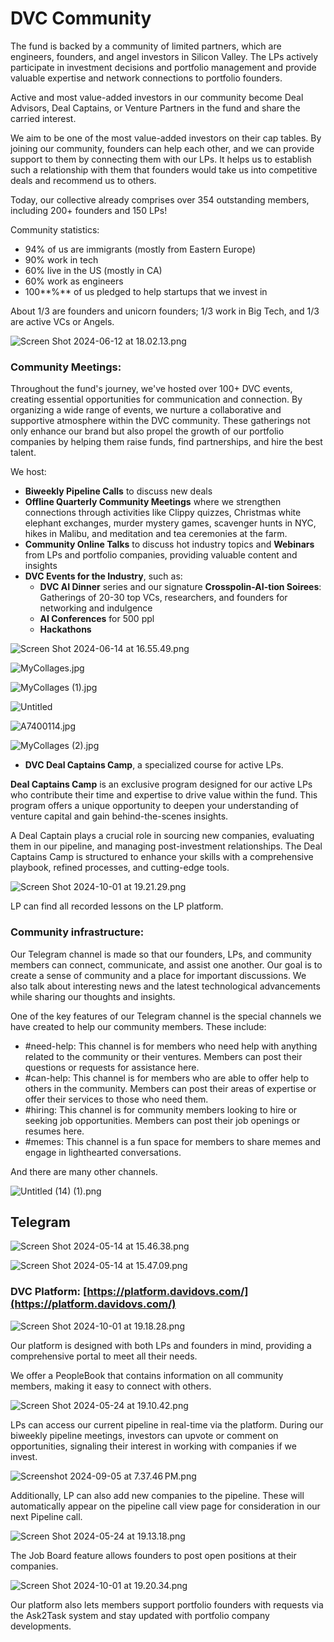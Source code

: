 # DVC Community

The fund is backed by a community of limited partners, which are engineers, founders, and angel investors in Silicon Valley. The LPs actively participate in investment decisions and portfolio management and provide valuable expertise and network connections to portfolio founders.

Active and most value-added investors in our community become Deal Advisors, Deal Captains, or Venture Partners in the fund and share the carried interest.

We aim to be one of the most value-added investors on their cap tables. By joining our community, founders can help each other, and we can provide support to them by connecting them with our LPs. It helps us to establish such a relationship with them that founders would take us into competitive deals and recommend us to others.

Today, our collective already comprises over 354 outstanding members, including 200+ founders and 150 LPs!

Community statistics:

- 94% of us are immigrants (mostly from Eastern Europe)
- 90% work in tech
- 60% live in the US (mostly in CA)
- 60% work as engineers
- 100**%** of us pledged to help startups that we invest in

About 1/3 are founders and unicorn founders; 1/3 work in Big Tech, and 1/3 are active VCs or Angels.

![Screen Shot 2024-06-12 at 18.02.13.png](DVC%20Community%2047c0f19f52734c639587643c17f929bc/Screen_Shot_2024-06-12_at_18.02.13.png)

### Community Meetings:

Throughout the fund's journey, we've hosted over 100+ DVC events, creating essential opportunities for communication and connection. By organizing a wide range of events, we nurture a collaborative and supportive atmosphere within the DVC community. These gatherings not only enhance our brand but also propel the growth of our portfolio companies by helping them raise funds, find partnerships, and hire the best talent.

We host:

- **Biweekly Pipeline Calls** to discuss new deals
- **Offline Quarterly Community Meetings** where we strengthen connections through activities like Clippy quizzes, Christmas white elephant exchanges, murder mystery games, scavenger hunts in NYC, hikes in Malibu, and meditation and tea ceremonies at the farm.
- **Community Online Talks** to discuss hot industry topics and **Webinars** from LPs and portfolio companies, providing valuable content and insights
- **DVC Events for the Industry**, such as:
    - **DVC AI Dinner** series and our signature **Crosspolin-AI-tion Soirees**: Gatherings of 20-30 top VCs, researchers, and founders for networking and indulgence
    - **AI Conferences** for 500 ppl
    - **Hackathons**

![Screen Shot 2024-06-14 at 16.55.49.png](DVC%20Community%2047c0f19f52734c639587643c17f929bc/Screen_Shot_2024-06-14_at_16.55.49.png)

![MyCollages.jpg](DVC%20Community%2047c0f19f52734c639587643c17f929bc/MyCollages.jpg)

![MyCollages (1).jpg](DVC%20Community%2047c0f19f52734c639587643c17f929bc/MyCollages_(1).jpg)

![Untitled](DVC%20Community%2047c0f19f52734c639587643c17f929bc/7aaa5ab4-4689-4335-bc7e-0bf9f845b19c.png)

![A7400114.jpg](DVC%20Community%2047c0f19f52734c639587643c17f929bc/1f59e340-b0d6-4b97-949f-b8b5f917c57f.png)

![MyCollages (2).jpg](DVC%20Community%2047c0f19f52734c639587643c17f929bc/MyCollages_(2).jpg)

- **DVC Deal Captains Camp**, a specialized course for active LPs.

**Deal Captains Camp** is an exclusive program designed for our active LPs who contribute their time and expertise to drive value within the fund. This program offers a unique opportunity to deepen your understanding of venture capital and gain behind-the-scenes insights.

A Deal Captain plays a crucial role in sourcing new companies, evaluating them in our pipeline, and managing post-investment relationships. The Deal Captains Camp is structured to enhance your skills with a comprehensive playbook, refined processes, and cutting-edge tools.

![Screen Shot 2024-10-01 at 19.21.29.png](DVC%20Community%2047c0f19f52734c639587643c17f929bc/Screen_Shot_2024-10-01_at_19.21.29.png)

LP can find all recorded lessons on the LP platform.

### Community infrastructure:

Our Telegram channel is made so that our founders, LPs, and community members can connect, communicate, and assist one another. Our goal is to create a sense of community and a place for important discussions. We also talk about interesting news and the latest technological advancements while sharing our thoughts and insights.

One of the key features of our Telegram channel is the special channels we have created to help our community members. These include:

- #need-help: This channel is for members who need help with anything related to the community or their ventures. Members can post their questions or requests for assistance here.
- #can-help: This channel is for members who are able to offer help to others in the community. Members can post their areas of expertise or offer their services to those who need them.
- #hiring: This channel is for community members looking to hire or seeking job opportunities. Members can post their job openings or resumes here.
- #memes: This channel is a fun space for members to share memes and engage in lighthearted conversations.

And there are many other channels. 

![Untitled (14) (1).png](DVC%20Community%2047c0f19f52734c639587643c17f929bc/Untitled_(14)_(1).png)

## Telegram

![Screen Shot 2024-05-14 at 15.46.38.png](DVC%20Community%2047c0f19f52734c639587643c17f929bc/Screen_Shot_2024-05-14_at_15.46.38.png)

![Screen Shot 2024-05-14 at 15.47.09.png](DVC%20Community%2047c0f19f52734c639587643c17f929bc/Screen_Shot_2024-05-14_at_15.47.09.png)

### **DVC Platform:** [https://platform.davidovs.com/](https://platform.davidovs.com/)

![Screen Shot 2024-10-01 at 19.18.28.png](DVC%20Community%2047c0f19f52734c639587643c17f929bc/Screen_Shot_2024-10-01_at_19.18.28.png)

Our platform is designed with both LPs and founders in mind, providing a comprehensive portal to meet all their needs.

We offer a PeopleBook that contains information on all community members, making it easy to connect with others.

![Screen Shot 2024-05-24 at 19.10.42.png](DVC%20Community%2047c0f19f52734c639587643c17f929bc/Screen_Shot_2024-05-24_at_19.10.42.png)

LPs can access our current pipeline in real-time via the platform. During our biweekly pipeline meetings, investors can upvote or comment on opportunities, signaling their interest in working with companies if we invest.

![Screenshot 2024-09-05 at 7.37.46 PM.png](DVC%20Community%2047c0f19f52734c639587643c17f929bc/Screenshot_2024-09-05_at_7.37.46_PM.png)

Additionally, LP can also add new companies to the pipeline. These will automatically appear on the pipeline call view page for consideration in our next Pipeline call.

![Screen Shot 2024-05-24 at 19.13.18.png](DVC%20Community%2047c0f19f52734c639587643c17f929bc/Screen_Shot_2024-05-24_at_19.13.18.png)

The Job Board feature allows founders to post open positions at their companies.

![Screen Shot 2024-10-01 at 19.20.34.png](DVC%20Community%2047c0f19f52734c639587643c17f929bc/Screen_Shot_2024-10-01_at_19.20.34.png)

Our platform also lets members support portfolio founders with requests via the Ask2Task system and stay updated with portfolio company developments.